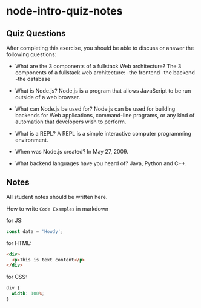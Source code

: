 # node-intro-quiz-notes

## Quiz Questions

After completing this exercise, you should be able to discuss or answer the following questions:

- What are the 3 components of a fullstack Web architecture?
  The 3 components of a fullstack web architecture:
  -the frontend
  -the backend
  -the database

- What is Node.js?
  Node.js is a program that allows JavaScript to be run outside of a web browser.

- What can Node.js be used for?
  Node.js can be used for building backends for Web applications, command-line programs, or any kind of automation that developers wish to perform.

- What is a REPL?
  A REPL is a simple interactive computer programming environment.

- When was Node.js created?
  In May 27, 2009.

- What backend languages have you heard of?
  Java, Python and C++.

## Notes

All student notes should be written here.

How to write `Code Examples` in markdown

for JS:

```javascript
const data = 'Howdy';
```

for HTML:

```html
<div>
  <p>This is text content</p>
</div>
```

for CSS:

```css
div {
  width: 100%;
}
```
